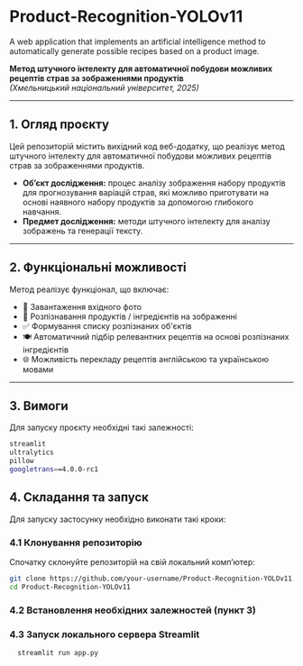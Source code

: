 # Product-Recognition-YOLOv11

A web application that implements an artificial intelligence method to automatically generate possible recipes based on a product image.

**Метод штучного інтелекту для автоматичної побудови можливих рецептів страв за зображеннями продуктів**  
*(Хмельницький національний університет, 2025)*

---

## 1. Огляд проєкту

Цей репозиторій містить вихідний код веб-додатку, що реалізує метод штучного інтелекту для автоматичної побудови можливих рецептів страв за зображеннями продуктів.

- **Об’єкт дослідження:** процес аналізу зображення набору продуктів для прогнозування варіацій страв, які можливо приготувати на основі наявного набору продуктів за допомогою глибокого навчання.  
- **Предмет дослідження:** методи штучного інтелекту для аналізу зображень та генерації тексту.

---

## 2. Функціональні можливості

Метод реалізує функціонал, що включає:

- 📸 Завантаження вхідного фото
- 🧠 Розпізнавання продуктів / інгредієнтів на зображенні
- ✅ Формування списку розпізнаних об'єктів
- 🍽 Автоматичний підбір релевантних рецептів на основі розпізнаних інгредієнтів
- 🌐 Можливість перекладу рецептів англійською та українською мовами

---

## 3. Вимоги

Для запуску проєкту необхідні такі залежності:

```bash
streamlit
ultralytics
pillow
googletrans==4.0.0-rc1
```

## 4. Складання та запуск

Для запуску застосунку необхідно виконати такі кроки:

### 4.1 Клонування репозиторію

Спочатку склонуйте репозиторій на свій локальний комп’ютер:

```bash
git clone https://github.com/your-username/Product-Recognition-YOLOv11.git
cd Product-Recognition-YOLOv11
```
### 4.2 Встановлення необхідних залежностей (пункт 3)

### 4.3 Запуск локального сервера Streamlit  

```bash
  streamlit run app.py
```

